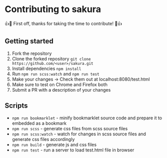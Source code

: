 # Contributing to sakura

:+1::tada: First off, thanks for taking the time to contribute! :tada::+1:

## Getting started

1. Fork the repository
2. Clone the forked repository `git clone https://github.com/<user>/sakura.git`
3. Install dependencies `npm install`
4. Run `npm run scss:watch` and `npm run test`
5. Make your changes -> Check them out at localhost:8080/test.html
6. Make sure to test on Chrome and Firefox both
7. Submit a PR with a description of your changes

## Scripts

- `npm run bookmarklet` - minify bookmarklet source code and prepare it to embedded as a bookmark
- `npm run scss` - generate css files from scss source files
- `npm run scss:watch` - watch for changes in scss source files and generate css files accordingly
- `npm run build` - generate js and css files
- `npm run test` - run a server to load test.html file in browser
